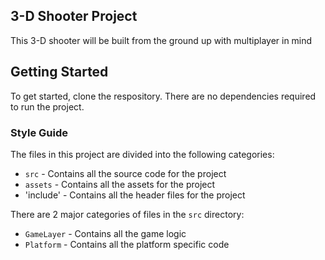 ## 3-D Shooter Project

This 3-D shooter will be built from the ground up with multiplayer in mind

## Getting Started

To get started, clone the respository. There are no dependencies required to run the project.

### Style Guide

The files in this project are divided into the following categories:

- `src` - Contains all the source code for the project
- `assets` - Contains all the assets for the project
- 'include' - Contains all the header files for the project

There are 2 major categories of files in the `src` directory:

- `GameLayer` - Contains all the game logic
- `Platform` - Contains all the platform specific code